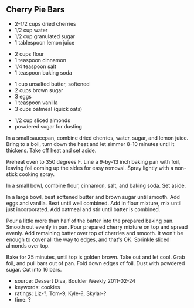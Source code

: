Cherry Pie Bars
---------------

- 2-1/2 cups dried cherries
- 1/2 cup water
- 1/2 cup granulated sugar
- 1 tablespoon lemon juice
<!-- -->
- 2 cups flour
- 1 teaspoon cinnamon
- 1/4 teaspoon salt
- 1 teaspoon baking soda
<!-- -->
- 1 cup unsalted butter, softened
- 2 cups brown sugar
- 3 eggs
- 1 teaspoon vanilla
- 3 cups oatmeal (quick oats)
<!-- -->
- 1/2 cup sliced almonds
- powdered sugar for dusting

In a small saucepan, combine dried cherries, water, sugar, and lemon
juice.  Bring to a boil, turn down the heat and let simmer 8-10
minutes until it thickens.  Take off heat and set aside.

Preheat oven to 350 degrees F.  Line a 9-by-13 inch baking pan with
foil, leaving foil coming up the sides for easy removal.  Spray
lightly with a non-stick cooking spray.

In a small bowl, combine flour, cinnamon, salt, and baking soda.  Set
aside.

In a large bowl, beat softened butter and brown sugar until smooth.
Add eggs and vanilla.  Beat until well combined.  Add in flour
mixture, mix until just incorporated.  Add oatmeal and stir until
batter is combined.

Pour a little more than half of the batter into the prepared baking
pan.  Smooth out evenly in pan.  Pour prepared cherry mixture on top
and spread evenly.  Add remaining batter over top of cherries and
smooth.  It won't be enough to cover all the way to edges, and that's
OK.  Sprinkle sliced almonds over top.

Bake for 25 minutes, until top is golden brown.  Take out and let
cool.  Grab foil, and pull bars out of pan.  Fold down edges of foil.
Dust with powdered sugar.  Cut into 16 bars.

- source: Dessert Diva, Boulder Weekly 2011-02-24
- keywords: cookies
- ratings: Liz-?, Tom-9, Kyle-?, Skylar-?
- time: ?

